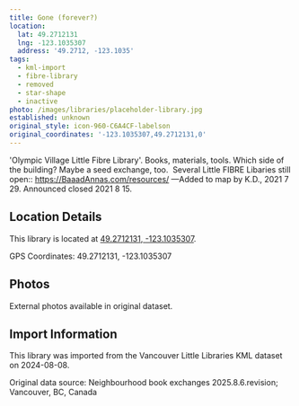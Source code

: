 ```yaml
---
title: Gone (forever?)
location:
  lat: 49.2712131
  lng: -123.1035307
  address: '49.2712, -123.1035'
tags:
  - kml-import
  - fibre-library
  - removed
  - star-shape
  - inactive
photo: /images/libraries/placeholder-library.jpg
established: unknown
original_style: icon-960-C6A4CF-labelson
original_coordinates: '-123.1035307,49.2712131,0'
---
```

'Olympic Village Little Fibre Library'.
Books, materials, tools.
Which side of the building?
Maybe a seed exchange, too. 
Several Little FIBRE Libaries still open::
https://BaaadAnnas.com/resources/ 
—Added to map by K.D., 2021 7 29.
Announced closed 2021 8 15.  

## Location Details

This library is located at [49.2712131, -123.1035307](https://www.google.com/maps?q=49.2712131,-123.1035307).

GPS Coordinates: 49.2712131, -123.1035307

## Photos

External photos available in original dataset.

## Import Information

This library was imported from the Vancouver Little Libraries KML dataset on 2024-08-08.

Original data source: Neighbourhood book exchanges 2025.8.6.revision; Vancouver, BC, Canada

